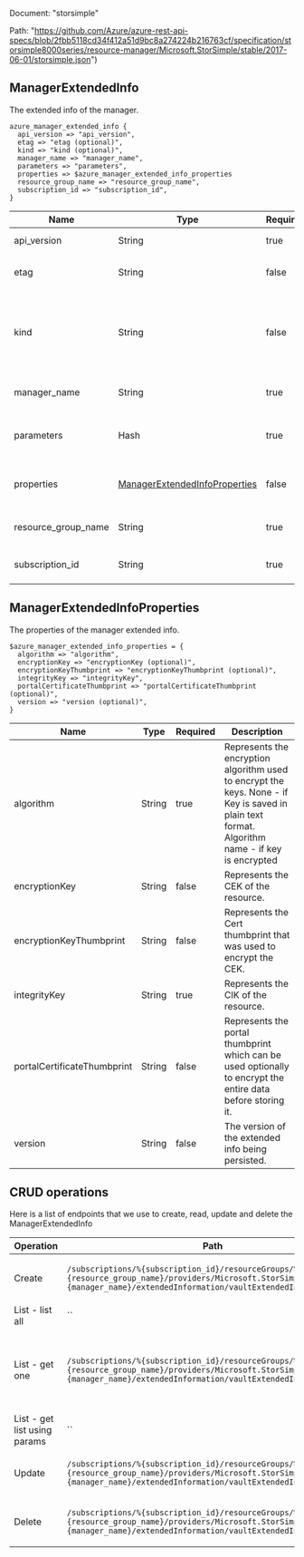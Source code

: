 Document: "storsimple"


Path: "https://github.com/Azure/azure-rest-api-specs/blob/2fbb5118cd34f412a51d9bc8a274224b216763cf/specification/storsimple8000series/resource-manager/Microsoft.StorSimple/stable/2017-06-01/storsimple.json")

## ManagerExtendedInfo

The extended info of the manager.

```puppet
azure_manager_extended_info {
  api_version => "api_version",
  etag => "etag (optional)",
  kind => "kind (optional)",
  manager_name => "manager_name",
  parameters => "parameters",
  properties => $azure_manager_extended_info_properties
  resource_group_name => "resource_group_name",
  subscription_id => "subscription_id",
}
```

| Name        | Type           | Required       | Description       |
| ------------- | ------------- | ------------- | ------------- |
|api_version | String | true | The api version |
|etag | String | false | The etag of the resource. |
|kind | String | false | The Kind of the object. Currently only Series8000 is supported |
|manager_name | String | true | The manager name |
|parameters | Hash | true | The manager extended information. |
|properties | [ManagerExtendedInfoProperties](#managerextendedinfoproperties) | false | The extended info properties. |
|resource_group_name | String | true | The resource group name |
|subscription_id | String | true | The subscription id |
        
## ManagerExtendedInfoProperties

The properties of the manager extended info.

```puppet
$azure_manager_extended_info_properties = {
  algorithm => "algorithm",
  encryptionKey => "encryptionKey (optional)",
  encryptionKeyThumbprint => "encryptionKeyThumbprint (optional)",
  integrityKey => "integrityKey",
  portalCertificateThumbprint => "portalCertificateThumbprint (optional)",
  version => "version (optional)",
}
```

| Name        | Type           | Required       | Description       |
| ------------- | ------------- | ------------- | ------------- |
|algorithm | String | true | Represents the encryption algorithm used to encrypt the keys. None - if Key is saved in plain text format. Algorithm name - if key is encrypted |
|encryptionKey | String | false | Represents the CEK of the resource. |
|encryptionKeyThumbprint | String | false | Represents the Cert thumbprint that was used to encrypt the CEK. |
|integrityKey | String | true | Represents the CIK of the resource. |
|portalCertificateThumbprint | String | false | Represents the portal thumbprint which can be used optionally to encrypt the entire data before storing it. |
|version | String | false | The version of the extended info being persisted. |



## CRUD operations

Here is a list of endpoints that we use to create, read, update and delete the ManagerExtendedInfo

| Operation | Path | Verb | Description | OperationID |
| ------------- | ------------- | ------------- | ------------- | ------------- |
|Create|`/subscriptions/%{subscription_id}/resourceGroups/%{resource_group_name}/providers/Microsoft.StorSimple/managers/%{manager_name}/extendedInformation/vaultExtendedInfo`|Put|Creates the extended info of the manager.|Managers_CreateExtendedInfo|
|List - list all|``||||
|List - get one|`/subscriptions/%{subscription_id}/resourceGroups/%{resource_group_name}/providers/Microsoft.StorSimple/managers/%{manager_name}/extendedInformation/vaultExtendedInfo`|Get|Returns the extended information of the specified manager name.|Managers_GetExtendedInfo|
|List - get list using params|``||||
|Update|`/subscriptions/%{subscription_id}/resourceGroups/%{resource_group_name}/providers/Microsoft.StorSimple/managers/%{manager_name}/extendedInformation/vaultExtendedInfo`|Put|Creates the extended info of the manager.|Managers_CreateExtendedInfo|
|Delete|`/subscriptions/%{subscription_id}/resourceGroups/%{resource_group_name}/providers/Microsoft.StorSimple/managers/%{manager_name}/extendedInformation/vaultExtendedInfo`|Delete|Deletes the extended info of the manager.|Managers_DeleteExtendedInfo|
